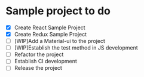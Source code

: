 # Sample project to do
- [x] Create React Sample Project
- [x] Create Redux Sample Project
- [ ] [WIP]Add a Material-ui to the project
- [ ] [WIP]Establish the test method in JS development
- [ ] Refactor the project
- [ ] Establish CI development
- [ ] Release the project